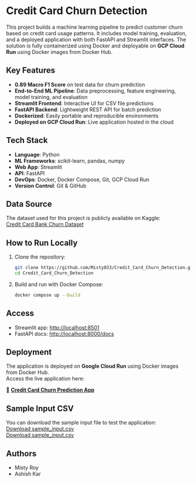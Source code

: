 # Credit Card Churn Detection

This project builds a machine learning pipeline to predict customer churn based on credit card usage patterns. It includes model training, evaluation, and a deployed application with both FastAPI and Streamlit interfaces. The solution is fully containerized using Docker and deployable on **GCP Cloud Run** using Docker images from Docker Hub.

## Key Features

- **0.89 Macro F1 Score** on test data for churn prediction  
- **End-to-End ML Pipeline**: Data preprocessing, feature engineering, model training, and evaluation  
- **Streamlit Frontend**: Interactive UI for CSV file predictions  
- **FastAPI Backend**: Lightweight REST API for batch prediction  
- **Dockerized**: Easily portable and reproducible environments  
- **Deployed on GCP Cloud Run**: Live application hosted in the cloud  

## Tech Stack

- **Language**: Python  
- **ML Frameworks**: scikit-learn, pandas, numpy  
- **Web App**: Streamlit  
- **API**: FastAPI  
- **DevOps**: Docker, Docker Compose, Git, GCP Cloud Run  
- **Version Control**: Git & GitHub  

## Data Source

The dataset used for this project is publicly available on Kaggle:  
[Credit Card Bank Churn Dataset](https://www.kaggle.com/datasets/anwarsan/credit-card-bank-churn)

## How to Run Locally

1. Clone the repository:
   ```bash
   git clone https://github.com/Misty033/Credit_Card_Churn_Detection.git
   cd Credit_Card_Churn_Detection


2. Build and run with Docker Compose:
   ```bash
   docker compose up --build
   ```

## Access

- Streamlit app: [http://localhost:8501](http://localhost:8501)  
- FastAPI docs: [http://localhost:8000/docs](http://localhost:8000/docs)  

## Deployment

The application is deployed on **Google Cloud Run** using Docker images from Docker Hub.  
Access the live application here:  

🔗 **[Credit Card Churn Prediction App](https://churn-api-frontend-1018442469746.europe-west1.run.app/)**  

## Sample Input CSV

You can download the sample input file to test the application:  
[Download sample_input.csv](https://github.com/Misty033/Credit_Card_Churn_Detection/blob/main/file.csv)  
[Download sample_input.csv](https://github.com/Misty033/Credit_Card_Churn_Detection/blob/main/file2.csv)

## Authors

- Misty Roy  
- Ashish Kar  

